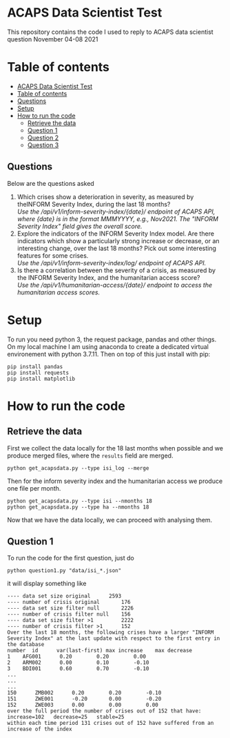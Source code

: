 ACAPS Data Scientist Test
=============

This repository contains the code I used to reply to ACAPS data scientist question November 04-08 2021

Table of contents
=================
  * [ACAPS Data Scientist Test](#ACAPS-Data-Scientist-Test)
  * [Table of contents](#table-of-contents)
  * [Questions](#questions)
  * [Setup](#setup)
  * [How to run the code](#how-to-run-the-code)
    * [Retrieve the data](#retrieve-the-data)
    * [Question 1](#question-1)
    * [Question 2](#question-2)
    * [Question 3](#question-3)

Questions
-
Below are the questions asked 
1. Which crises show a deterioration in severity, as measured by theINFORM Severity Index, during the last 18 months?  
   *Use the /api/v1/inform-severity-index/{date}/ endpoint of ACAPS API, where {date} is in the format MMMYYYY, e.g., Nov2021. The "INFORM Severity Index" field gives the overall score.*
2. Explore the indicators of the INFORM Severity Index model. Are
   there indicators which show a particularly strong increase or
   decrease, or an interesting change, over the last 18 months? Pick
   out some interesting features for some crises.  
*Use the /api/v1/inform-severity-index/log/ endpoint of ACAPS API.*
3. Is there a correlation between the severity of a crisis, as measured by the INFORM Severity Index, and the humanitarian access score?  
*Use the /api/v1/humanitarian-access/{date}/ endpoint to access the humanitarian access scores.*

Setup
=============
To run you need python 3, the request package, pandas and other
things. On my local machine I am using anaconda to create a dedicated
virtual environement with python 3.7.11. Then on top of this just
install with pip:
```
pip install pandas
pip install requests
pip install matplotlib
```

How to run the code
============
Retrieve the data
-
First we collect the data locally for the 18 last months when possible and we produce merged files, where the ```results``` field are merged.

```
python get_acapsdata.py --type isi_log --merge
```

Then for the inform severity index and the humanitarian access we produce one file per month.

```
python get_acapsdata.py --type isi --nmonths 18
python get_acapsdata.py --type ha --nmonths 18
```

Now that we have the data locally, we can proceed with analysing them.

Question 1
-
To run the code for the first question, just do

```
python question1.py "data/isi_*.json"
```

it will display something like

```
---- data set size original		 2593
---- number of crisis original		 176
---- data set size filter null		 2226
---- number of crisis filter null	 156
---- data set size filter >1		 2222
---- number of crisis filter >1		 152
Over the last 18 months, the following crises have a larger "INFORM Severity Index" at the last update with respect to the first entry in the database
number	id		var(last-first)	max increase	max decrease
1 	 AFG001 	 0.20 		 0.20 		 0.00
2 	 ARM002 	 0.00 		 0.10 		 -0.10
3 	 BDI001 	 0.60 		 0.70 		 -0.10
...
...
...
150 	 ZMB002 	 0.20 		 0.20 		 -0.10
151 	 ZWE001 	 -0.20 		 0.00 		 -0.20
152 	 ZWE003 	 0.00 		 0.00 		 0.00
over the full period the number of crises out of 152 that have: increase=102   decrease=25   stable=25
within each time period 131 crises out of 152 have suffered from an increase of the index

```
